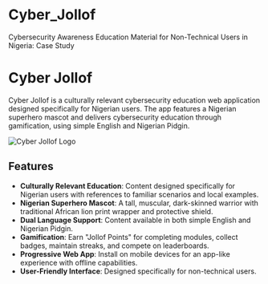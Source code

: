 # Cyber_Jollof
Cybersecurity Awareness Education Material for Non-Technical Users in Nigeria: Case Study 
# Cyber Jollof

Cyber Jollof is a culturally relevant cybersecurity education web application designed specifically for Nigerian users. The app features a Nigerian superhero mascot and delivers cybersecurity education through gamification, using simple English and Nigerian Pidgin.

![Cyber Jollof Logo](./public/images/logo.png)

## Features

- **Culturally Relevant Education**: Content designed specifically for Nigerian users with references to familiar scenarios and local examples.
- **Nigerian Superhero Mascot**: A tall, muscular, dark-skinned warrior with traditional African lion print wrapper and protective shield.
- **Dual Language Support**: Content available in both simple English and Nigerian Pidgin.
- **Gamification**: Earn "Jollof Points" for completing modules, collect badges, maintain streaks, and compete on leaderboards.
- **Progressive Web App**: Install on mobile devices for an app-like experience with offline capabilities.
- **User-Friendly Interface**: Designed specifically for non-technical users.

